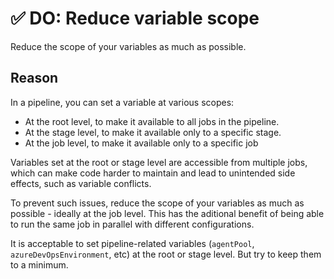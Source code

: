 # ✅ DO: Reduce variable scope

Reduce the scope of your variables as much as possible.

## Reason

In a pipeline, you can set a variable at various scopes:

- At the root level, to make it available to all jobs in the pipeline.
- At the stage level, to make it available only to a specific stage.
- At the job level, to make it available only to a specific job


Variables set at the root or stage level are accessible from multiple jobs,
which can make code harder to maintain and lead to unintended side effects, such
as variable conflicts.

To prevent such issues, reduce the scope of your variables as much as possible -
ideally at the job level. This has the aditional benefit of being able to run
the same job in parallel with different configurations.

It is acceptable to set pipeline-related variables (`agentPool`,
`azureDevOpsEnvironment`, etc) at the root or stage
level. But try to keep them to a minimum.
